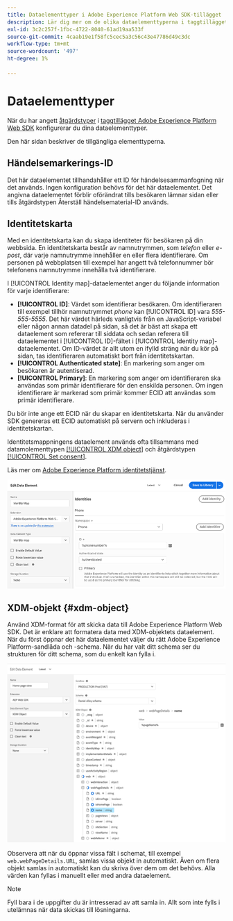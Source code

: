 ```yaml
---
title: Dataelementtyper i Adobe Experience Platform Web SDK-tillägget
description: Lär dig mer om de olika dataelementtyperna i taggtillägget Adobe Experience Platform Web SDK.
exl-id: 3c2c257f-1fbc-4722-8040-61ad19aa533f
source-git-commit: 4caab19e1f58fc5cec5a3c56c43e47786d49c3dc
workflow-type: tm+mt
source-wordcount: '497'
ht-degree: 1%

---
```


# Dataelementtyper

När du har angett [åtgärdstyper](action-types.md) i [taggtillägget Adobe Experience Platform Web SDK](web-sdk-extension-configuration.md) konfigurerar du dina dataelementtyper.

Den här sidan beskriver de tillgängliga elementtyperna.


## Händelsemarkerings-ID

Det här dataelementet tillhandahåller ett ID för händelsesammanfogning när det används. Ingen konfiguration behövs för det här dataelementet. Det angivna dataelementet förblir oförändrat tills besökaren lämnar sidan eller tills åtgärdstypen Återställ händelsematerial-ID används.

## Identitetskarta

Med en identitetskarta kan du skapa identiteter för besökaren på din webbsida. En identitetskarta består av namnutrymmen, som _telefon_ eller _e-post_, där varje namnutrymme innehåller en eller flera identifierare. Om personen på webbplatsen till exempel har angett två telefonnummer bör telefonens namnutrymme innehålla två identifierare.

I [!UICONTROL Identity map]-dataelementet anger du följande information för varje identifierare:

* **[!UICONTROL ID]**: Värdet som identifierar besökaren. Om identifieraren till exempel tillhör namnutrymmet _phone_ kan [!UICONTROL ID] vara _555-555-5555_. Det här värdet härleds vanligtvis från en JavaScript-variabel eller någon annan datadel på sidan, så det är bäst att skapa ett dataelement som refererar till siddata och sedan referera till dataelementet i [!UICONTROL ID]-fältet i [!UICONTROL Identity map]-dataelementet. Om ID-värdet är allt utom en ifylld sträng när du kör på sidan, tas identifieraren automatiskt bort från identitetskartan.
* **[!UICONTROL Authenticated state]**: En markering som anger om besökaren är autentiserad.
* **[!UICONTROL Primary]**: En markering som anger om identifieraren ska användas som primär identifierare för den enskilda personen. Om ingen identifierare är markerad som primär kommer ECID att användas som primär identifierare.

Du bör inte ange ett ECID när du skapar en identitetskarta. När du använder SDK genereras ett ECID automatiskt på servern och inkluderas i identitetskartan.

Identitetsmappningens dataelement används ofta tillsammans med datamolementtypen [[!UICONTROL XDM object]](#xdm-object) och åtgärdstypen [[!UICONTROL Set consent]](action-types.md#set-consent).

Läs mer om [Adobe Experience Platform identitetstjänst](https://experienceleague.adobe.com/docs/experience-platform/identity/home.html?lang=sv).

![](./assets/identity-map-data-element.png)

## XDM-objekt {#xdm-object}

Använd XDM-format för att skicka data till Adobe Experience Platform Web SDK. Det är enklare att formatera data med XDM-objektets dataelement. När du först öppnar det här dataelementet väljer du rätt Adobe Experience Platform-sandlåda och -schema. När du har valt ditt schema ser du strukturen för ditt schema, som du enkelt kan fylla i.

![](./assets/XDM-object.png)

Observera att när du öppnar vissa fält i schemat, till exempel `web.webPageDetails.URL`, samlas vissa objekt in automatiskt. Även om flera objekt samlas in automatiskt kan du skriva över dem om det behövs. Alla värden kan fyllas i manuellt eller med andra dataelement.

>[!NOTE]
>
>Fyll bara i de uppgifter du är intresserad av att samla in. Allt som inte fylls i utelämnas när data skickas till lösningarna.
